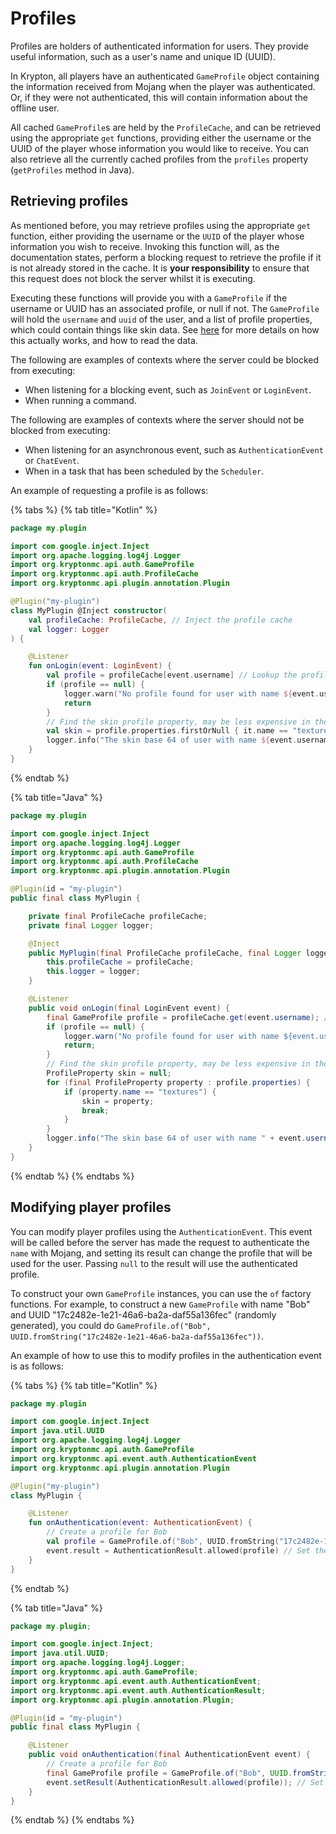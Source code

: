 # Profiles

Profiles are holders of authenticated information for users. They provide useful information, such as a user's name and
unique ID (UUID).

In Krypton, all players have an authenticated `GameProfile` object containing the information received from Mojang
when the player was authenticated. Or, if they were not authenticated, this will contain information about the
offline user.

All cached `GameProfile`s are held by the `ProfileCache`, and can be retrieved using the appropriate `get` functions,
providing either the username or the UUID of the player whose information you would like to receive. You can also
retrieve all the currently cached profiles from the `profiles` property (`getProfiles` method in Java).

## Retrieving profiles

As mentioned before, you may retrieve profiles using the appropriate `get` function, either providing the username or
the `UUID` of the player whose information you wish to receive. Invoking this function will, as the documentation
states, perform a blocking request to retrieve the profile if it is not already stored in the cache. It is **your
responsibility** to ensure that this request does not block the server whilst it is executing.

Executing these functions will provide you with a `GameProfile` if the username or UUID has an associated profile,
or null if not. The `GameProfile` will hold the `username` and `uuid` of the user, and a list of profile properties,
which could contain things like skin data. See [here](https://wiki.vg/Mojang_API#UUID_to_Profile_and_Skin.2FCape) for
more details on how this actually works, and how to read the data.

The following are examples of contexts where the server could be blocked from executing:
* When listening for a blocking event, such as `JoinEvent` or `LoginEvent`.
* When running a command.

The following are examples of contexts where the server should not be blocked from executing:
* When listening for an asynchronous event, such as `AuthenticationEvent` or `ChatEvent`.
* When in a task that has been scheduled by the `Scheduler`.

An example of requesting a profile is as follows:

{% tabs %}
{% tab title="Kotlin" %}
```kotlin
package my.plugin

import com.google.inject.Inject
import org.apache.logging.log4j.Logger
import org.kryptonmc.api.auth.GameProfile
import org.kryptonmc.api.auth.ProfileCache
import org.kryptonmc.api.plugin.annotation.Plugin

@Plugin("my-plugin")
class MyPlugin @Inject constructor(
    val profileCache: ProfileCache, // Inject the profile cache
    val logger: Logger
) {

    @Listener
    fun onLogin(event: LoginEvent) {
        val profile = profileCache[event.username] // Lookup the profile for the user
        if (profile == null) {
            logger.warn("No profile found for user with name ${event.username}!")
            return
        }
        // Find the skin profile property, may be less expensive in the future
        val skin = profile.properties.firstOrNull { it.name == "textures" }
        logger.info("The skin base 64 of user with name ${event.username} is ${skin?.value}")
    }
}
```
{% endtab %}

{% tab title="Java" %}
```java
package my.plugin

import com.google.inject.Inject
import org.apache.logging.log4j.Logger
import org.kryptonmc.api.auth.GameProfile
import org.kryptonmc.api.auth.ProfileCache
import org.kryptonmc.api.plugin.annotation.Plugin

@Plugin(id = "my-plugin")
public final class MyPlugin {

    private final ProfileCache profileCache;
    private final Logger logger;

    @Inject
    public MyPlugin(final ProfileCache profileCache, final Logger logger) {
        this.profileCache = profileCache;
        this.logger = logger;
    }

    @Listener
    public void onLogin(final LoginEvent event) {
        final GameProfile profile = profileCache.get(event.username); // Lookup the profile for the user
        if (profile == null) {
            logger.warn("No profile found for user with name ${event.username}!");
            return;
        }
        // Find the skin profile property, may be less expensive in the future
        ProfileProperty skin = null;
        for (final ProfileProperty property : profile.properties) {
            if (property.name == "textures") {
                skin = property;
                break;
            }
        }
        logger.info("The skin base 64 of user with name " + event.username + " is " + skin != null ? skin.value : "null");
    }
}
```
{% endtab %}
{% endtabs %}

## Modifying player profiles

You can modify player profiles using the `AuthenticationEvent`. This event will be called before the server has made
the request to authenticate the `name` with Mojang, and setting its result can change the profile that will be used
for the user. Passing `null` to the result will use the authenticated profile.

To construct your own `GameProfile` instances, you can use the `of` factory functions. For example, to construct a new
`GameProfile` with name "Bob" and UUID "17c2482e-1e21-46a6-ba2a-daf55a136fec" (randomly generated), you could do
`GameProfile.of("Bob", UUID.fromString("17c2482e-1e21-46a6-ba2a-daf55a136fec"))`.

An example of how to use this to modify profiles in the authentication event is as follows:

{% tabs %}
{% tab title="Kotlin" %}
```kotlin
package my.plugin

import com.google.inject.Inject
import java.util.UUID
import org.apache.logging.log4j.Logger
import org.kryptonmc.api.auth.GameProfile
import org.kryptonmc.api.event.auth.AuthenticationEvent
import org.kryptonmc.api.plugin.annotation.Plugin

@Plugin("my-plugin")
class MyPlugin {

    @Listener
    fun onAuthentication(event: AuthenticationEvent) {
        // Create a profile for Bob
        val profile = GameProfile.of("Bob", UUID.fromString("17c2482e-1e21-46a6-ba2a-daf55a136fec"))
        event.result = AuthenticationResult.allowed(profile) // Set the result of the event
    }
}
```
{% endtab %}

{% tab title="Java" %}
```java
package my.plugin;

import com.google.inject.Inject;
import java.util.UUID;
import org.apache.logging.log4j.Logger;
import org.kryptonmc.api.auth.GameProfile;
import org.kryptonmc.api.event.auth.AuthenticationEvent;
import org.kryptonmc.api.event.auth.AuthenticationResult;
import org.kryptonmc.api.plugin.annotation.Plugin;

@Plugin(id = "my-plugin")
public final class MyPlugin {

    @Listener
    public void onAuthentication(final AuthenticationEvent event) {
        // Create a profile for Bob
        final GameProfile profile = GameProfile.of("Bob", UUID.fromString("17c2482e-1e21-46a6-ba2a-daf55a136fec"));
        event.setResult(AuthenticationResult.allowed(profile)); // Set the result of the event
    }
}
```
{% endtab %}
{% endtabs %}
